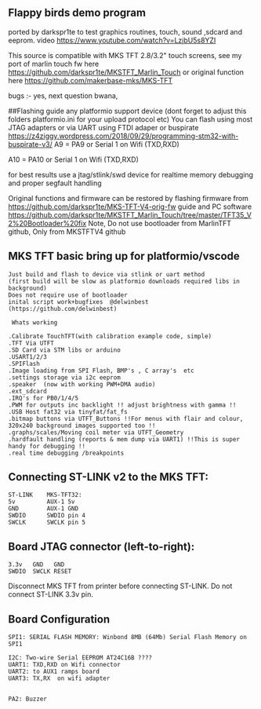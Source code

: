 ## Flappy birds demo program 
ported by darkspr1te to test graphics routines, touch, sound ,sdcard and eeprom. 
video https://www.youtube.com/watch?v=LzjbU5s8YZI 

This source is compatible with 
MKS TFT 2.8/3.2" touch screens, see my port of marlin touch fw here https://github.com/darkspr1te/MKSTFT_Marlin_Touch
or original function here https://github.com/makerbase-mks/MKS-TFT




bugs :-
yes, next question bwana, 

##Flashing guide
any platformio support device (dont forget to adjust this folders platformio.ini for your upload protocol etc)
You can flash using most JTAG adapters or via UART using FTDI adaper or buspirate 
https://z4ziggy.wordpress.com/2018/09/29/programming-stm32-with-buspirate-v3/
 A9 = PA9 or Serial 1 on Wifi (TXD,RXD)

 A10 = PA10 or Serial 1 on Wifi (TXD,RXD)

 for best results use a jtag/stlink/swd device for realtime memory debugging and proper segfault handling 

Original functions and firmware can be restored by flashing firmware from 
https://github.com/darkspr1te/MKS-TFT-V4-orig-fw
guide and PC software 
https://github.com/darkspr1te/MKSTFT_Marlin_Touch/tree/master/TFT35_V2%20Bootloader%20fix
Note, Do not use bootloader from MarlinTFT github, Only from MKSTFTV4 github

## MKS TFT basic bring up for platformio/vscode
    Just build and flash to device via stlink or uart method 
	(first build will be slow as platformio downloads required libs in background) 
	Does not require use of bootloader  
	inital script work+bugfixes  @delwinbest (https://github.com/delwinbest) 
	
	 Whats working

	.Calibrate TouchTFT(with calibration example code, simple)
	.TFT Via UTFT
	.SD Card via STM libs or arduino 
	.USART1/2/3 
	.SPIFlash
	.Image loading from SPI Flash, BMP's , C array's  etc
	.settings storage via i2c eeprom
	.speaker  (now with working PWM+DMA audio) 
	.ext_sdcard 
	.IRQ's for PB0/1/4/5
	.PWM for outputs inc backlight !! adjust brightness with gamma !!
	.USB Host fat32 via tinyfat/fat_fs
	.bitmap buttons via UTFT_Buttons !!For menus with flair and colour, 320x240 background images supported too !!
	.graphs/scales/Moving coil meter via UTFT_Geometry 
	.hardfault handling (reports & mem dump via UART1) !!This is super handy for debugging !!
	.real time debugging /breakpoints
	

## Connecting ST-LINK v2 to the MKS TFT: 

    ST-LINK    MKS-TFT32: 
    5v         AUX-1 5v 
    GND        AUX-1 GND 
    SWDIO      SWDIO pin 4 
    SWCLK      SWCLK pin 5 

## Board JTAG connector (left-to-right):

    3.3v   GND   GND 
    SWDIO  SWCLK RESET

Disconnect MKS TFT from printer before connecting ST-LINK. Do not connect ST-LINK 3.3v pin.


## Board Configuration

  

    SPI1: SERIAL FLASH MEMORY: Winbond 8MB (64Mb) Serial Flash Memory on SPI1
   
    I2C: Two-wire Serial EEPROM AT24C16B ????
    UART1: TXD,RXD on Wifi connector
    UART2: to AUX1 ramps board 
    UART3: TX,RX  on wifi adapter 
    
	
    PA2: Buzzer


